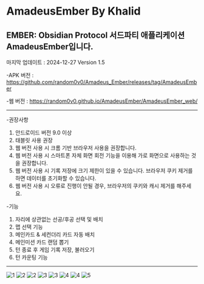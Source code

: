 # AmadeusEmber By Khalid
EMBER: Obsidian Protocol 서드파티 애플리케이션 AmadeusEmber입니다.
-----------------------------------------------
마지막 업데이트 : 2024-12-27 Version 1.5

-APK 버전 : https://github.com/random0v0/Amadeus_Ember/releases/tag/AmadeusEmber


-웹 버전 : https://random0v0.github.io/AmadeusEmber/AmadeusEmber_web/


-----------------------------------------------


-권장사항
1. 안드로이드 버전 9.0 이상
2. 태블릿 사용 권장
3. 웹 버전 사용 시 크롬 기반 브라우저 사용을 권장합니다.
4. 웹 버전 사용 시 스마트폰 자체 화면 회전 기능을 이용해 가로 화면으로 사용하는 것을 권장합니다.
5. 웹 버전 사용 시 기록 저장에 크기 제한이 있을 수 있습니다. 브라우저 쿠키 제거를 하면 데이터를 초기화할 수 있습니다.
6. 웹 버전 사용 시 오류로 진행이 안될 경우, 브라우저의 쿠키와 캐시 제거를 해주세요.


-기능
1. 자리에 상관없는 선공/후공 선택 및 배치
2. 맵 선택 기능
3. 메인카드 & 세컨더리 카드 자동 배치
4. 메인미션 카드 랜덤 뽑기
5. 턴 종료 후 게임 기록 저장, 불러오기
6. 턴 카운팅 기능

-----------------------------------------------

![1](https://github.com/user-attachments/assets/cc4e8092-4d9a-452b-9a7a-dcf77edffdab)
![2](https://github.com/user-attachments/assets/502bdf87-c0da-4a02-91c4-2d24c30fbc1b)
![2](https://github.com/user-attachments/assets/0e1336db-9d7b-4aee-8bd7-be17fee533ff)
![3](https://github.com/user-attachments/assets/27172be0-2068-43fd-9170-73d6d7e73bb1)
![3](https://github.com/user-attachments/assets/fa05b23e-e040-4838-9526-9248261719cf)
![4](https://github.com/user-attachments/assets/539d28d0-e563-4424-bdc6-4c1aed951353)
![4](https://github.com/user-attachments/assets/6011c713-e1e2-4592-85cf-e9376664cfdb)
![5](https://github.com/user-attachments/assets/baffced0-8f58-44ba-94e9-1644b3b180f6)


